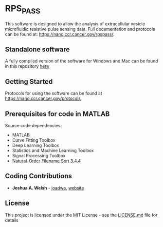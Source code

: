 # RPS<sub>PASS</sub>

This software is designed to allow the analysis of extracellular vesicle microfluidic resistive pulse sensing data. Full documentation and protocols can be found at: https://nano.ccr.cancer.gov/rpspass/.

## Standalone software
A fully compiled version of the software for Windows and Mac can be found in this repository [here](https://github.com/nci-tns/RPSPASS/tree/main/Installation%20File)

## Getting Started
Protocols for using the software can be found at https://nano.ccr.cancer.gov/protocols

## Prerequisites for code in MATLAB

Source code dependencies:
* MATLAB
* Curve Fitting Toolbox
* Deep Learning Toolbox
* Statistics and Machine Learning Toolbox
* Signal Processing Toolbox
* [Natural-Order Filename Sort 3.4.4](https://www.mathworks.com/matlabcentral/fileexchange/47434-natural-order-filename-sort)

## Coding Contributions

* **Joshua A. Welsh** - [joadwe](https://github.com/joadwe), [website](http://joshuawelsh.co.uk)

## License

This project is licensed under the MIT License - see the [LICENSE.md](LICENSE.md) file for details
